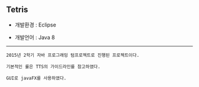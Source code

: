 ## Tetris

* 개발환경 : Eclipse

* 개발언어 : Java 8

---

    2015년 2학기 자바 프로그래밍 텀프로젝트로 진행된 프로젝트이다.

    기본적인 룰은 TTS의 가이드라인를 참고하였다.

    GUI로 javaFX를 사용하였다.